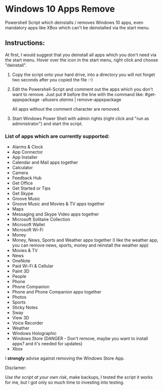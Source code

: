 # Windows 10 Apps Remove

Powershell Script which deinstalls / removes Windows 10 apps, 
even mandatory apps like XBox which can't be deinstalled via the start menu.

## Instructions:

At first, I would suggest that you deinstall all apps which you don't need via the start menu. 
Hover over the icon in the start menu, right click and choose "deinstall".

1. Copy the script onto your hard drive, into a directory you will not forget two seconds after you copied the file :-)

2. Edit the Powershell-Script and comment out the apps which you don't want to remove.
   Just put # before the line with the command like:
   #get-appxpackage -allusers *alarms* | remove-appxpackage
   
   All apps without the comment character are removed.
   
3. Start Windows Power Shell with admin rights (right click and "run as administrator") and start the script.


### List of apps which are currently supported: ###

- Alarms & Clock
- App Connector
- App Installer
- Calendar and Mail apps together
- Calculator
- Camera
- Feedback Hub
- Get Office
- Get Started or Tips
- Get Skype
- Groove Music
- Groove Music and Movies & TV apps together
- Maps
- Messaging and Skype Video apps together
- Microsoft Solitaire Collection
- Microsoft Wallet
- Microsoft Wi-Fi
- Money
- Money, News, Sports and Weather apps together (I like the weather app, you can remove news, sports, money and reinstall the weather app)
- Movies & TV
- News
- OneNote
- Paid Wi-Fi & Cellular
- Paint 3D
- People
- Phone
- Phone Companion
- Phone and Phone Companion apps together
- Photos
- Sports
- Sticky Notes
- Sway
- View 3D
- Voice Recorder
- Weather
- Windows Holographic
- Windows Store (DANGER - Don't remove, maybe you want to install apps? and it's needed for updates)
- Xbox

I **strongly** advise against removing the Windows Store App.

Disclamer:

*Use the script at your own risk*, make backups, I tested the script it works for me, but I got only so much time to investing into testing.








